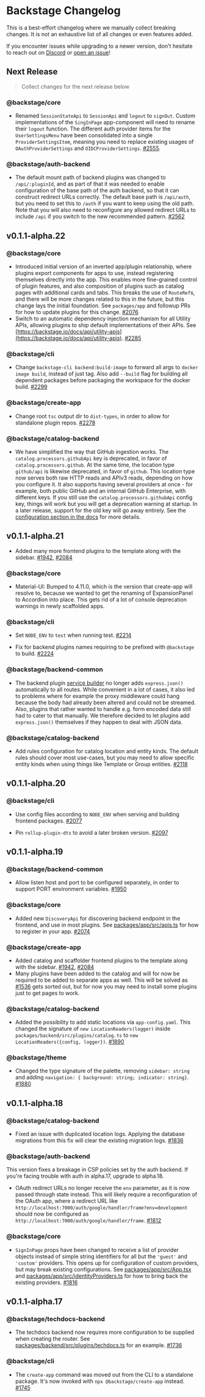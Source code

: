 # Backstage Changelog

This is a best-effort changelog where we manually collect breaking changes. It is not an exhaustive list of all changes or even features added.

If you encounter issues while upgrading to a newer version, don't hesitate to reach out on [Discord](https://discord.gg/EBHEGzX) or [open an issue](https://github.com/spotify/backstage/issues/new/choose)!

## Next Release

> Collect changes for the next release below

### @backstage/core

- Renamed `SessionStateApi` to `SessionApi` and `logout` to `signOut`. Custom implementations of the `SingInPage` app-component will need to rename their `logout` function. The different auth provider items for the `UserSettingsMenu` have been consolidated into a single `ProviderSettingsItem`, meaning you need to replace existing usages of `OAuthProviderSettings` and `OIDCProviderSettings`. [#2555](https://github.com/spotify/backstage/pull/2555).

### @backstage/auth-backend

- The default mount path of backend plugins was changed to `/api/:pluginId`, and as part of that it was needed to enable configuration of the base path of the auth backend, so that it can construct redirect URLs correctly. The default base path is `/api/auth`, but you need to set this to `/auth` if you want to keep using the old path. Note that you will also need to reconfigure any allowed redirect URLs to include `/api` if you switch to the new recommended pattern. [#2562](https://github.com/spotify/backstage/pull/2562)

## v0.1.1-alpha.22

### @backstage/core

- Introduced initial version of an inverted app/plugin relationship, where plugins export components for apps to use, instead registering themselves directly into the app. This enables more fine-grained control of plugin features, and also composition of plugins such as catalog pages with additional cards and tabs. This breaks the use of `RouteRef`s, and there will be more changes related to this in the future, but this change lays the initial foundation. See `packages/app` and followup PRs for how to update plugins for this change. [#2076](https://github.com/spotify/backstage/pull/2076)
- Switch to an automatic dependency injection mechanism for all Utility APIs, allowing plugins to ship default implementations of their APIs. See [https://backstage.io/docs/api/utility-apis](https://backstage.io/docs/api/utility-apis). [#2285](https://github.com/spotify/backstage/pull/2285)

### @backstage/cli

- Change `backstage-cli backend:build-image` to forward all args to `docker image build`, instead of just tag. Also add `--build` flag for building all dependent packages before packaging the workspace for the docker build. [#2299](https://github.com/spotify/backstage/pull/2299)

### @backstage/create-app

- Change root `tsc` output dir to `dist-types`, in order to allow for standalone plugin repos. [#2278](https://github.com/spotify/backstage/pull/2278)

### @backstage/catalog-backend

- We have simplified the way that GitHub ingestion works. The `catalog.processors.githubApi` key is deprecated, in favor of `catalog.processors.github`. At the same time, the location type `github/api` is likewise deprecated, in favor of `github`. This location type now serves both raw HTTP reads and APIv3 reads, depending on how you configure it. It also supports having several providers at once - for example, both public GitHub and an internal GitHub Enterprise, with different keys. If you still use the `catalog.processors.githubApi` config key, things will work but you will get a deprecation warning at startup. In a later release, support for the old key will go away entirely. See the [configuration section in the docs](https://backstage.io/docs/features/software-catalog/configuration) for more details.

## v0.1.1-alpha.21

- Added many more frontend plugins to the template along with the sidebar. [#1942](https://github.com/spotify/backstage/pull/1942), [#2084](https://github.com/spotify/backstage/pull/2084)

### @backstage/core

- Material-UI: Bumped to 4.11.0, which is the version that create-app will
  resolve to, because we wanted to get the renaming of ExpansionPanel to
  Accordion into place. This gets rid of a lot of console deprecation warnings
  in newly scaffolded apps.

### @backstage/cli

- Set `NODE_ENV` to `test` when running test. [#2214](https://github.com/spotify/backstage/pull/2214)

- Fix for backend plugins names requiring to be prefixed with `@backstage` to build. [#2224](https://github.com/spotify/backstage/pull/2224)

### @backstage/backend-common

- The backend plugin
  [service builder](https://github.com/spotify/backstage/blob/master/packages/backend-common/src/service/lib/ServiceBuilderImpl.ts)
  no longer adds `express.json()` automatically to all routes. While convenient
  in a lot of cases, it also led to problems where for example the proxy
  middleware could hang because the body had already been altered and could not
  be streamed. Also, plugins that rather wanted to handle e.g. form encoded data
  still had to cater to that manually. We therefore decided to let plugins add
  `express.json()` themselves if they happen to deal with JSON data.

### @backstage/catalog-backend

- Add rules configuration for catalog location and entity kinds. The default rules should cover most use-cases, but you may need to allow specific entity kinds when using things like Template or Group entities. [#2118](https://github.com/spotify/backstage/pull/2118)

## v0.1.1-alpha.20

### @backstage/cli

- Use config files according to `NODE_ENV` when serving and building frontend packages. [#2077](https://github.com/spotify/backstage/pull/2077)

- Pin `rollup-plugin-dts` to avoid a later broken version. [#2097](https://github.com/spotify/backstage/pull/2097)

## v0.1.1-alpha.19

### @backstage/backend-common

- Allow listen host and port to be configured separately, in order to support PORT environment variables. [#1950](https://github.com/spotify/backstage/pull/1950)

### @backstage/core

- Added new `DiscoveryApi` for discovering backend endpoint in the frontend, and use in most plugins. See [packages/app/src/apis.ts](https://github.com/spotify/backstage/blob/master/packages/app/src/apis.ts) for how to register in your app. [#2074](https://github.com/spotify/backstage/pull/2074)

### @backstage/create-app

- Added catalog and scaffolder frontend plugins to the template along with the sidebar. [#1942](https://github.com/spotify/backstage/pull/1942), [#2084](https://github.com/spotify/backstage/pull/2084)
- Many plugins have been added to the catalog and will for now be required to be added to separate apps as well. This will be solved as [#1536](https://github.com/spotify/backstage/issues/1536) gets sorted out, but for now you may need to install some plugins just to get pages to work.

### @backstage/catalog-backend

- Added the possibility to add static locations via `app-config.yaml`. This changed the signature of `new LocationReaders(logger)` inside `packages/backend/src/plugins/catalog.ts` to `new LocationReaders({config, logger})`. [#1890](https://github.com/spotify/backstage/pull/1890)

### @backstage/theme

- Changed the type signature of the palette, removing `sidebar: string` and adding `navigation: { background: string; indicator: string}`. [#1880](https://github.com/spotify/backstage/pull/1880)

## v0.1.1-alpha.18

### @backstage/catalog-backend

- Fixed an issue with duplicated location logs. Applying the database migrations from this fix will clear the existing migration logs. [#1836](https://github.com/spotify/backstage/pull/1836)

### @backstage/auth-backend

This version fixes a breakage in CSP policies set by the auth backend. If you're facing trouble with auth in alpha.17, upgrade to alpha.18.

- OAuth redirect URLs no longer receive the `env` parameter, as it is now passed through state instead. This will likely require a reconfiguration of the OAuth app, where a redirect URL like `http://localhost:7000/auth/google/handler/frame?env=development` should now be configured as `http://localhost:7000/auth/google/handler/frame`. [#1812](https://github.com/spotify/backstage/pull/1812)

### @backstage/core

- `SignInPage` props have been changed to receive a list of provider objects instead of simple string identifiers for all but the `'guest'` and `'custom'` providers. This opens up for configuration of custom providers, but may break existing configurations. See [packages/app/src/App.tsx](https://github.com/spotify/backstage/blob/032ba401af36a760efdac41668d7000ccf09bc57/packages/app/src/App.tsx#L36) and [packages/app/src/identityProviders.ts](https://github.com/spotify/backstage/blob/032ba401af36a760efdac41668d7000ccf09bc57/packages/app/src/identityProviders.ts#L24) for how to bring back the existing providers. [#1816](https://github.com/spotify/backstage/pull/1816)

## v0.1.1-alpha.17

### @backstage/techdocs-backend

- The techdocs backend now requires more configuration to be supplied when creating the router. See [packages/backend/src/plugins/techdocs.ts](https://github.com/spotify/backstage/blob/0201fd9b4a52429519dd59e9184106ba69456deb/packages/backend/src/plugins/techdocs.ts#L42) for an example. [#1736](https://github.com/spotify/backstage/pull/1736)

### @backstage/cli

- The `create-app` command was moved out from the CLI to a standalone package. It's now invoked with `npx @backstage/create-app` instead. [#1745](https://github.com/spotify/backstage/pull/1745)
